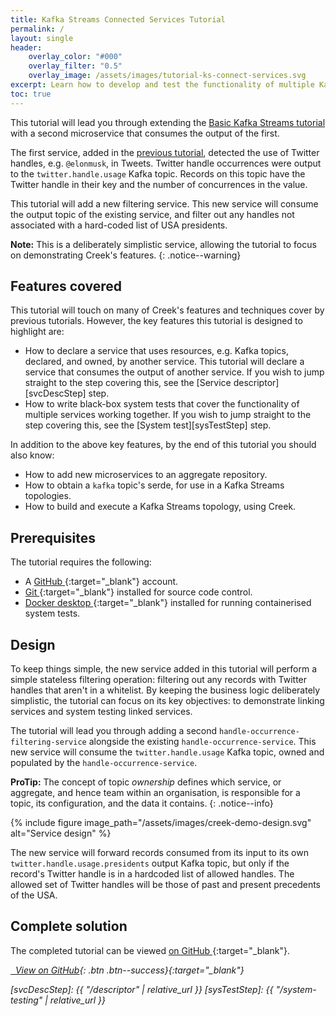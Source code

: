 ```yaml
---
title: Kafka Streams Connected Services Tutorial
permalink: /
layout: single
header:
    overlay_color: "#000"
    overlay_filter: "0.5"
    overlay_image: /assets/images/tutorial-ks-connect-services.svg
excerpt: Learn how to develop and test the functionality of multiple Kafka Streams microservices working together to deliver business functionality. 
toc: true
---
```


This tutorial will lead you through extending the [Basic Kafka Streams tutorial](/basic-kafka-streams-demo/) with a second
microservice that consumes the output of the first.

The first service, added in the [previous tutorial](/basic-kafka-streams-demo/), detected the use of Twitter
handles, e.g. `@elonmusk`, in Tweets. Twitter handle occurrences were output to the `twitter.handle.usage` Kafka topic.
Records on this topic have the Twitter handle in their key and the number of concurrences in the value.

This tutorial will add a new filtering service. This new service will consume the output topic of the existing service,
and filter out any handles not associated with a hard-coded list of USA presidents.

**Note:** This is a deliberately simplistic service, allowing the tutorial to focus on demonstrating Creek's features.
{: .notice--warning}

## Features covered

This tutorial will touch on many of Creek's features and techniques cover by previous tutorials. 
However, the key features this tutorial is designed to highlight are:
  * How to declare a service that uses resources, e.g. Kafka topics, declared, and owned, by another service.
    This tutorial will declare a service that consumes the output of another service.
    If you wish to jump straight to the step covering this, see the [Service descriptor][svcDescStep] step.
  * How to write black-box system tests that cover the functionality of multiple services working together.
    If you wish to jump straight to the step covering this, see the [System test][sysTestStep] step.

In addition to the above key features, by the end of this tutorial you should also know:
  * How to add new microservices to an aggregate repository.
  * How to obtain a `kafka` topic's serde, for use in a Kafka Streams topologies.
  * How to build and execute a Kafka Streams topology, using Creek.
  
## Prerequisites

The tutorial requires the following:

* A [GitHub <i class="fas fa-external-link-alt"></i>](https://github.com/join){:target="_blank"} account.
* [Git <i class="fas fa-external-link-alt"></i>](https://git-scm.com/book/en/v2/Getting-Started-Installing-Git){:target="_blank"} installed for source code control.
* [Docker desktop <i class="fas fa-external-link-alt"></i>](https://docs.docker.com/desktop/){:target="_blank"} installed for running containerised system tests.

## Design

To keep things simple, the new service added in this tutorial will perform a simple stateless filtering operation:
filtering out any records with Twitter handles that aren't in a whitelist. 
By keeping the business logic deliberately simplistic, the tutorial can focus on its key objectives: to demonstrate
linking services and system testing linked services.

The tutorial will lead you through adding a second `handle-occurrence-filtering-service` alongside the existing 
`handle-occurrence-service`. This new service will consume the `twitter.handle.usage` Kafka topic, owned and populated 
by the `handle-occurrence-service`.

**ProTip:** The concept of topic _ownership_ defines which service, or aggregate, and hence team within an organisation,
is responsible for a topic, its configuration, and the data it contains.
{: .notice--info}

{% include figure image_path="/assets/images/creek-demo-design.svg" alt="Service design" %}

The new service will forward records consumed from its input to its own `twitter.handle.usage.presidents` output 
Kafka topic, but only if the record's Twitter handle is in a hardcoded list of allowed handles.
The allowed set of Twitter handles will be those of past and present precedents of the USA.

## Complete solution

The completed tutorial can be viewed [on GitHub <i class="fas fa-external-link-alt"></i>][demoOnGh]{:target="_blank"}.

[<i class="fab fa-fw fa-github"/>&nbsp; View on GitHub][demoOnGh]{: .btn .btn--success}{:target="_blank"}

[demoOnGh]: https://github.com/creek-service/ks-connected-services-demo
[svcDescStep]: {{ "/descriptor" | relative_url }}
[sysTestStep]: {{ "/system-testing" | relative_url }}
